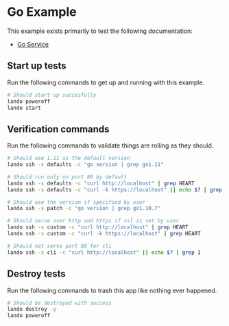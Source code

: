 Go Example
==========

This example exists primarily to test the following documentation:

* [Go Service](https://docs.devwithlando.io/tutorial/go.html)

Start up tests
--------------

Run the following commands to get up and running with this example.

```bash
# Should start up succesfully
lando poweroff
lando start
```

Verification commands
---------------------

Run the following commands to validate things are rolling as they should.

```bash
# Should use 1.11 as the default version
lando ssh -s defaults -c "go version | grep go1.11"

# Should run only on port 80 by default
lando ssh -s defaults -c "curl http://localhost" | grep HEART
lando ssh -s defaults -c "curl -k https://localhost" || echo $? | grep 1

# Should use the version if specified by user
lando ssh -s patch -c "go version | grep go1.10.7"

# Should serve over http and https if ssl is set by user
lando ssh -s custom -c "curl http://localhost" | grep HEART
lando ssh -s custom -c "curl -k https://localhost" | grep HEART

# Should not serve port 80 for cli
lando ssh -s cli -c "curl http://localhost" || echo $? | grep 1
```

Destroy tests
-------------

Run the following commands to trash this app like nothing ever happened.

```bash
# Should be destroyed with success
lando destroy -y
lando poweroff
```
